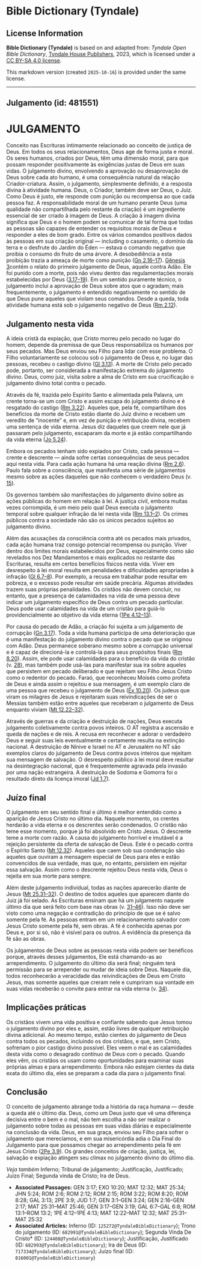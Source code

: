 # Bible Dictionary (Tyndale)

## License Information

**Bible Dictionary (Tyndale)** is based on and adapted from: _Tyndale Open Bible Dictionary_, [Tyndale House Publishers](https://tyndaleopenresources.com/), 2023, which is licensed under a [CC BY-SA 4.0 license](https://creativecommons.org/licenses/by-sa/4.0/legalcode.en).

This markdown version (created `2025-10-16`) is provided under the same license.



--------------------------------

## Julgamento (id: 481551)

JULGAMENTO
==========

Conceito nas Escrituras intimamente relacionado ao conceito de justiça de Deus. Em todos os seus relacionamentos, Deus age de forma justa e moral. Os seres humanos, criados por Deus, têm uma dimensão moral, para que possam responder positivamente às exigências justas de Deus em suas vidas. O julgamento divino, envolvendo a aprovação ou desaprovação de Deus sobre cada ato humano, é uma consequência natural da relação Criador\-criatura. Assim, o julgamento, simplesmente definido, é a resposta divina à atividade humana. Deus, o Criador, também deve ser Deus, o Juiz. Como Deus é justo, ele responde com punição ou recompensa ao que cada pessoa faz. A responsabilidade moral de um humano perante Deus (uma qualidade não compartilhada pelo restante da criação) é um ingrediente essencial de ser criado à imagem de Deus. A criação à imagem divina significa que Deus e o homem podem se comunicar de tal forma que todas as pessoas são capazes de entender os requisitos morais de Deus e responder a eles de bom grado. Entre os vários comandos positivos dados às pessoas em sua criação original — including o casamento, o domínio da terra e o desfrute do Jardim do Éden — estava o comando negativo que proibia o consumo do fruto de uma árvore. A desobediência a esta proibição trazia a ameaça de morte como punição ([Gn 2\.16–17](https://ref.ly/Gen2:16-Gen2:17)). [Gênesis 3](https://ref.ly/Gen3:1-Gen3:24)contém o relato do primeiro julgamento de Deus, aquele contra Adão. Ele foi punido com a morte, pois não viveu dentro das regulamentações morais estabelecidas por Deus ([3\.17–19](https://ref.ly/Gen3:17-Gen3:19)). Em um sentido puramente técnico, o julgamento inclui a aprovação de Deus sobre atos que o agradam; mais frequentemente, o julgamento é entendido negativamente no sentido de que Deus pune aqueles que violam seus comandos. Desde a queda, toda atividade humana está sob o julgamento negativo de Deus ([Rm 2\.12](https://ref.ly/Rom2:12)).

Julgamento nesta vida
---------------------

A ideia cristã da expiação, que Cristo morreu pelo pecado no lugar do homem, depende da premissa de que Deus responsabiliza os humanos por seus pecados. Mas Deus enviou seu Filho para lidar com esse problema. O Filho voluntariamente se colocou sob o julgamento de Deus e, no lugar das pessoas, recebeu o castigo divino ([Gl 3\.13](https://ref.ly/Gal3:13)). A morte de Cristo pelo pecado pode, portanto, ser considerada a manifestação extrema do julgamento divino. Deus, como juiz, visita sobre a alma de Cristo em sua crucificação o julgamento divino total contra o pecado.

Através da fé, trazida pelo Espírito Santo e alimentada pela Palavra, um crente torna\-se um com Cristo e assim escapa do julgamento divino e é resgatado do castigo ([Rm 3\.22](https://ref.ly/Rom3:22)). Aqueles que, pela fé, compartilham dos benefícios da morte de Cristo estão diante do Juiz divino e recebem um veredito de “inocente” e, em vez de punição e retribuição divina, recebem uma sentença de vida eterna. Jesus diz daqueles que creem nele que já passaram pelo julgamento, escaparam da morte e já estão compartilhando da vida eterna ([Jo 5\.24](https://ref.ly/John5:24)).

Embora os pecados tenham sido expiados por Cristo, cada pessoa — crente e descrente — ainda sofre certas consequências de seus pecados aqui nesta vida. Para cada ação humana há uma reação divina ([Rm 2\.6](https://ref.ly/Rom2:6)). Paulo fala sobre a consciência, que manifesta uma série de julgamentos mesmo sobre as ações daqueles que não conhecem o verdadeiro Deus (v. [15](https://ref.ly/Rom2:15)).

Os governos também são manifestações do julgamento divino sobre as ações públicas do homem em relação à lei. A justiça civil, embora muitas vezes corrompida, é um meio pelo qual Deus executa o julgamento temporal sobre qualquer infração da lei nesta vida ([Rm 13\.1–2](https://ref.ly/Rom13:1-Rom13:2)). Os crimes públicos contra a sociedade não são os únicos pecados sujeitos ao julgamento divino.

Além das acusações da consciência contra até os pecados mais privados, cada ação humana traz consigo potencial recompensa ou punição. Viver dentro dos limites morais estabelecidos por Deus, especialmente como são revelados nos Dez Mandamentos e mais explicados no restante das Escrituras, resulta em certos benefícios físicos nesta vida. Viver em desrespeito à lei moral resulta em penalidades e dificuldades apropriadas à infração ([Gl 6\.7–8](https://ref.ly/Gal6:7-Gal6:8)). Por exemplo, a recusa em trabalhar pode resultar em pobreza, e o excesso pode resultar em saúde precária. Algumas atividades trazem suas próprias penalidades. Os cristãos não devem concluir, no entanto, que a presença de calamidades na vida de uma pessoa deve indicar um julgamento específico de Deus contra um pecado particular. Deus pode usar calamidades na vida de um cristão para guiá\-lo providencialmente ao objetivo da vida eterna ([1Pe 4\.12–13](https://ref.ly/1Pet4:12-1Pet4:13)).

Por causa do pecado de Adão, a criação foi sujeita a um julgamento de corrupção ([Gn 3\.17](https://ref.ly/Gen3:17)). Toda a vida humana participa de uma deterioração que é uma manifestação do julgamento divino contra o pecado que se originou com Adão. Deus permanece soberano mesmo sobre a corrupção universal e é capaz de direcioná\-la e controlá\-la para seus propósitos finais ([Rm 8\.20](https://ref.ly/Rom8:20)). Assim, ele pode usar calamidades para o benefício da vida do cristão (v. [28](https://ref.ly/Rom8:28)), mas também pode usá\-las para manifestar sua ira sobre aqueles que persistem em pecado deliberado e que rejeitam seu Filho Jesus Cristo como o redentor do pecado. Faraó, que reconheceu Moisés como profeta de Deus e ainda assim o rejeitou e sua mensagem, é um exemplo claro de uma pessoa que recebeu o julgamento de Deus ([Êx 10\.20](https://ref.ly/Exod10:20)). Os judeus que viram os milagres de Jesus e rejeitaram suas reivindicações de ser o Messias também estão entre aqueles que receberam o julgamento de Deus enquanto viviam ([Mt 12\.22–32](https://ref.ly/Matt12:22-Matt12:32)).

Através de guerras e da criação e destruição de nações, Deus executa julgamento coletivamente contra povos inteiros. O AT registra a ascensão e queda de nações e de reis. A recusa em reconhecer e adorar o verdadeiro Deus e seguir suas leis eventualmente e certamente resulta na extinção nacional. A destruição de Nínive e Israel no AT e Jerusalém no NT são exemplos claros do julgamento de Deus contra povos inteiros que rejeitam sua mensagem de salvação. O desrespeito público à lei moral deve resultar na desintegração nacional, que é frequentemente agravada pela invasão por uma nação estrangeira. A destruição de Sodoma e Gomorra foi o resultado direto da licença imoral ([Jd 1\.7](https://ref.ly/Jude1:7)).

Juízo final
-----------

O julgamento em seu sentido final e último é melhor entendido como a aparição de Jesus Cristo no último dia. Naquele momento, os crentes herdarão a vida eterna e os descrentes serão condenados. O cristão não teme esse momento, porque já foi absolvido em Cristo Jesus. O descrente teme a morte com razão. A causa do julgamento horrível e imutável é a rejeição persistente da oferta de salvação de Deus. Este é o pecado contra o Espírito Santo ([Mt 12\.32](https://ref.ly/Matt12:32)). Aqueles que caem sob sua condenação são aqueles que ouviram a mensagem especial de Deus para eles e estão convencidos de sua verdade, mas que, no entanto, persistem em rejeitar essa salvação. Assim como o descrente rejeitou Deus nesta vida, Deus o rejeita em sua morte para sempre.

Além deste julgamento individual, todas as nações aparecerão diante de Jesus ([Mt 25\.31–32](https://ref.ly/Matt25:31-Matt25:32)). O destino de todos aqueles que aparecem diante do Juiz já foi selado. As Escrituras ensinam que há um julgamento naquele último dia que será feito com base nas obras (v. [31–46](https://ref.ly/Matt25:31-Matt25:46)). Isso não deve ser visto como uma negação e contradição do princípio de que se é salvo somente pela fé. As pessoas entram em um relacionamento salvador com Jesus Cristo somente pela fé, sem obras. A fé é conhecida apenas por Deus e, por si só, não é visível para os outros. A evidência da presença da fé são as obras.

Os julgamentos de Deus sobre as pessoas nesta vida podem ser benéficos porque, através desses julgamentos, Ele está chamando\-as ao arrependimento. O julgamento do último dia será final; ninguém terá permissão para se arrepender ou mudar de ideia sobre Deus. Naquele dia, todos reconhecerão a veracidade das reivindicações de Deus em Cristo Jesus, mas somente aqueles que creram nele e cumpriram sua vontade em suas vidas receberão o convite para entrar na vida eterna (v. [34](https://ref.ly/Matt25:34)).

Implicações práticas
--------------------

Os cristãos vivem uma vida positiva e confiante sabendo que Jesus tomou o julgamento divino por eles e, assim, estão livres de qualquer retribuição divina adicional. Ao mesmo tempo, estão cientes do julgamento de Deus contra todos os pecados, incluindo os dos cristãos, e que, sem Cristo, sofreriam o pior castigo divino possível. Eles veem o mal e as calamidades desta vida como o desagrado contínuo de Deus com o pecado. Quando eles vêm, os cristãos os usam como oportunidades para examinar suas próprias almas e para arrependimento. Embora não estejam cientes da data exata do último dia, eles se preparam a cada dia para o julgamento final.

Conclusão
---------

O conceito de julgamento abrange toda a história da raça humana — desde a queda até o último dia. Deus, como um Deus justo que vê uma diferença decisiva entre o bem e o mal, não tem escolha a não ser realizar o julgamento sobre todas as pessoas em suas vidas diárias e especialmente na conclusão da vida. Deus, em sua graça, enviou seu Filho para sofrer o julgamento que merecíamos, e em sua misericórdia adia o Dia Final do Julgamento para que possamos chegar ao arrependimento pela fé em Jesus Cristo ([2Pe 3\.9](https://ref.ly/2Pet3:9)). Os grandes conceitos de criação, justiça, lei, salvação e expiação atingem seu clímax no julgamento divino do último dia.

*Veja também* Inferno; Tribunal de julgamento; Justificação, Justificado; Juízo Final; Segunda vinda de Cristo; Ira de Deus.

* **Associated Passages:** GEN 3:17; EXO 10:20; MAT 12:32; MAT 25:34; JHN 5:24; ROM 2:6; ROM 2:12; ROM 2:15; ROM 3:22; ROM 8:20; ROM 8:28; GAL 3:13; 2PE 3:9; JUD 1:7; GEN 3:1–GEN 3:24; GEN 2:16–GEN 2:17; MAT 25:31–MAT 25:46; GEN 3:17–GEN 3:19; GAL 6:7–GAL 6:8; ROM 13:1–ROM 13:2; 1PE 4:12–1PE 4:13; MAT 12:22–MAT 12:32; MAT 25:31–MAT 25:32
* **Associated Articles:** Inferno (ID: `125272@TyndaleBibleDictionary`); Trono do julgamento (ID: `682991@TyndaleBibleDictionary`); Segunda Vinda De Cristo* (ID: `124408@TyndaleBibleDictionary`); Justificação, Justificado (ID: `682993@TyndaleBibleDictionary`); Ira de Deus (ID: `717334@TyndaleBibleDictionary`); Juízo final (ID: `816001@TyndaleBibleDictionary`)

